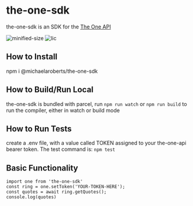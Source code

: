 # the-one-sdk
the-one-sdk is an SDK for the [The One API](https://the-one-api.dev/)

![minified-size](https://img.shields.io/bundlephobia/min/@michaelaroberts/the-one-sdk?style=flat)
![lic](https://img.shields.io/github/license/MichaelARoberts/michael-roberts-sdk)

## How to Install
npm i @michaelaroberts/the-one-sdk

## How to Build/Run Local
the-one-sdk is bundled with parcel, run ```npm run watch``` or ```npm run build``` to run the compiler, either in watch or build mode

## How to Run Tests
create a .env file, with a value called TOKEN assigned to your the-one-api bearer token. The test command is:
```npm test```

## Basic Functionality
```
import one from 'the-one-sdk'
const ring = one.setToken('YOUR-TOKEN-HERE');
const quotes = await ring.getQuotes();
console.log(quotes)
```